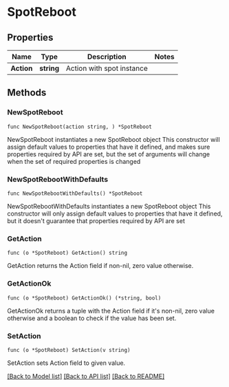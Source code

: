 # SpotReboot

## Properties

Name | Type | Description | Notes
------------ | ------------- | ------------- | -------------
**Action** | **string** | Action with spot instance | 

## Methods

### NewSpotReboot

`func NewSpotReboot(action string, ) *SpotReboot`

NewSpotReboot instantiates a new SpotReboot object
This constructor will assign default values to properties that have it defined,
and makes sure properties required by API are set, but the set of arguments
will change when the set of required properties is changed

### NewSpotRebootWithDefaults

`func NewSpotRebootWithDefaults() *SpotReboot`

NewSpotRebootWithDefaults instantiates a new SpotReboot object
This constructor will only assign default values to properties that have it defined,
but it doesn't guarantee that properties required by API are set

### GetAction

`func (o *SpotReboot) GetAction() string`

GetAction returns the Action field if non-nil, zero value otherwise.

### GetActionOk

`func (o *SpotReboot) GetActionOk() (*string, bool)`

GetActionOk returns a tuple with the Action field if it's non-nil, zero value otherwise
and a boolean to check if the value has been set.

### SetAction

`func (o *SpotReboot) SetAction(v string)`

SetAction sets Action field to given value.



[[Back to Model list]](../README.md#documentation-for-models) [[Back to API list]](../README.md#documentation-for-api-endpoints) [[Back to README]](../README.md)


